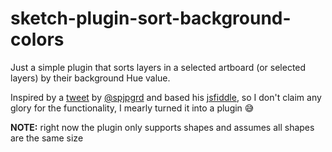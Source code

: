 # sketch-plugin-sort-background-colors

Just a simple plugin that sorts layers in a selected artboard (or selected layers) by their background Hue value.

Inspired by a [tweet](https://twitter.com/spjpgrd/status/921459293089656837) by [@spjpgrd](https://twitter.com/spjpgrd) and based his [jsfiddle](http://jsfiddle.net/shanfan/ojgp5718/), so I don't claim any glory for the functionality, I mearly turned it into a plugin 😅

**NOTE:** right now the plugin only supports shapes and assumes all shapes are the same size